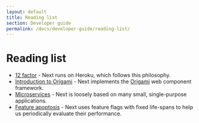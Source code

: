 ```yaml
---
layout: default
title: Reading list 
section: Developer guide
permalink: /docs/developer-guide/reading-list/
---
```


# Reading list 

- [12 factor](http://12factor.net) - Next runs on Heroku, which follows this philosophy.
- [Introduction to Origami](https://www.youtube.com/watch?v=oHB74_vQPrU) - Next
  implements the [Origami](http://origami.ft.com) web component framework.
- [Microservices](http://martinfowler.com/articles/microservices.html) - Next is loosely based on many small, single-purpose applications. 
- [Feature apoptosis](http://matt.chadburn.co.uk/notes/apoptosis.html) - Next uses feature flags with fixed life-spans to help us periodically evaluate their performance.
